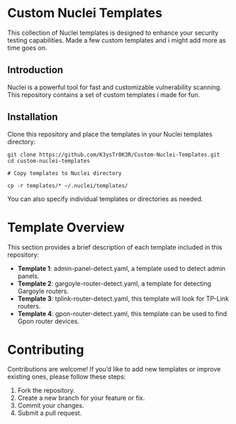 # Custom Nuclei Templates

This collection of Nuclei templates is designed to enhance your security testing capabilities. Made a few custom templates and i might add more as time goes on.

## Introduction

Nuclei is a powerful tool for fast and customizable vulnerability scanning. This repository contains a set of custom templates i made for fun.

## Installation

Clone this repository and place the templates in your Nuclei templates directory:

```
git clone https://github.com/K3ysTr0K3R/Custom-Nuclei-Templates.git
cd custom-nuclei-templates

# Copy templates to Nuclei directory

cp -r templates/* ~/.nuclei/templates/
```

You can also specify individual templates or directories as needed.

# Template Overview

This section provides a brief description of each template included in this repository:

- **Template 1**: admin-panel-detect.yaml, a template used to detect admin panels.
- **Template 2**: gargoyle-router-detect.yaml, a template for detecting Gargoyle routers.
- **Template 3**: tplink-router-detect.yaml, this template will look for TP-Link routers.
- **Template 4**: gpon-router-detect.yaml, this template can be used to find Gpon router devices.

# Contributing

Contributions are welcome! If you’d like to add new templates or improve existing ones, please follow these steps:

1. Fork the repository.
2. Create a new branch for your feature or fix.
3. Commit your changes.
4. Submit a pull request.
